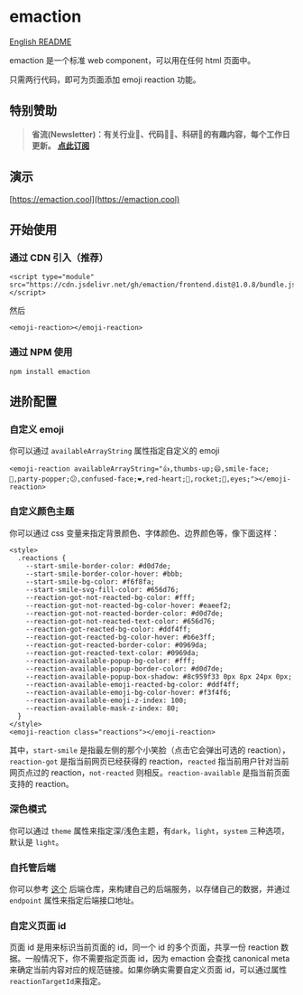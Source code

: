 # emaction

[English README](https://github.com/emaction/emaction.frontend/blob/main/README.en.md)

emaction 是一个标准 web component，可以用在任何 html 页面中。

只需两行代码，即可为页面添加 emoji reaction 功能。

## 特别赞助

> **省流(Newsletter)：有关行业📱、代码👨‍💻、科研🔬的有趣内容，每个工作日更新。** **[点此订阅](https://shengliu.tech/)**

## 演示

[https://emaction.cool](https://emaction.cool)

## 开始使用

### 通过 CDN 引入（推荐）
```
<script type="module" src="https://cdn.jsdelivr.net/gh/emaction/frontend.dist@1.0.8/bundle.js"></script>
```
然后
```
<emoji-reaction></emoji-reaction>
```

### 通过 NPM 使用
```
npm install emaction
```

## 进阶配置

### 自定义 emoji

你可以通过 `availableArrayString` 属性指定自定义的 emoji

```
<emoji-reaction availableArrayString="👍,thumbs-up;😄,smile-face;🎉,party-popper;😕,confused-face;❤️,red-heart;🚀,rocket;👀,eyes;"></emoji-reaction>
```

### 自定义颜色主题

你可以通过 css 变量来指定背景颜色、字体颜色、边界颜色等，像下面这样：

```
<style>
  .reactions {
    --start-smile-border-color: #d0d7de;
    --start-smile-border-color-hover: #bbb;
    --start-smile-bg-color: #f6f8fa;
    --start-smile-svg-fill-color: #656d76;
    --reaction-got-not-reacted-bg-color: #fff;
    --reaction-got-not-reacted-bg-color-hover: #eaeef2;
    --reaction-got-not-reacted-border-color: #d0d7de;
    --reaction-got-not-reacted-text-color: #656d76;
    --reaction-got-reacted-bg-color: #ddf4ff;
    --reaction-got-reacted-bg-color-hover: #b6e3ff;
    --reaction-got-reacted-border-color: #0969da;
    --reaction-got-reacted-text-color: #0969da;
    --reaction-available-popup-bg-color: #fff;
    --reaction-available-popup-border-color: #d0d7de;
    --reaction-available-popup-box-shadow: #8c959f33 0px 8px 24px 0px;
    --reaction-available-emoji-reacted-bg-color: #ddf4ff;
    --reaction-available-emoji-bg-color-hover: #f3f4f6;
    --reaction-available-emoji-z-index: 100;
    --reaction-available-mask-z-index: 80;
  }
</style>
<emoji-reaction class="reactions"></emoji-reaction>
```

其中，`start-smile` 是指最左侧的那个小笑脸（点击它会弹出可选的 reaction），`reaction-got` 是指当前网页已经获得的 reaction，`reacted` 指当前用户针对当前网页点过的 reaction，`not-reacted` 则相反。`reaction-available` 是指当前页面支持的 reaction。

### 深色模式

你可以通过 `theme` 属性来指定深/浅色主题，有`dark`，`light`，`system` 三种选项，默认是 `light`。

### 自托管后端

你可以参考 [这个](https://github.com/emaction/emaction.backend) 后端仓库，来构建自己的后端服务，以存储自己的数据，并通过 `endpoint` 属性来指定后端接口地址。

### 自定义页面 id
页面 id 是用来标识当前页面的 id，同一个 id 的多个页面，共享一份 reaction 数据。一般情况下，你不需要指定页面 id，因为 emaction 会查找 canonical meta 来确定当前内容对应的规范链接。如果你确实需要自定义页面 id，可以通过属性 `reactionTargetId`来指定。
